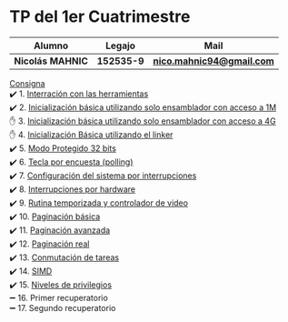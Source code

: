 # TP del 1er Cuatrimestre
|Alumno|Legajo|Mail|
| ------------- | ------------- | ------------- |
| **Nicolás MAHNIC** | **152535-9** | **nico.mahnic94@gmail.com** |

[Consigna](https://gitlab.frba.utn.edu.ar/r5054-td3-Mahnic-Nicolas/r5054-td3-Mahnic-Nicolas/tree/master/gtp_td3_2020_1_v1_0.pdf)      
:heavy_check_mark:   1. [Interración con las herramientas](https://gitlab.frba.utn.edu.ar/r5054-td3-Mahnic-Nicolas/r5054-td3-Mahnic-Nicolas/tree/master/1erCuatrimestre/tp1)                                     
:heavy_check_mark:   2. [Inicialización básica utilizando solo ensamblador con acceso a 1M](https://gitlab.frba.utn.edu.ar/r5054-td3-Mahnic-Nicolas/r5054-td3-Mahnic-Nicolas/tree/master/1erCuatrimestre/tp2)     
:raised_hand:   3. [Inicialización básica utilizando solo ensamblador con acceso a 4G](https://gitlab.frba.utn.edu.ar/r5054-td3-Mahnic-Nicolas/r5054-td3-Mahnic-Nicolas/tree/master/1erCuatrimestre/tp3)    
:raised_hand:   4. [Inicialización Básica utilizando el linker](https://gitlab.frba.utn.edu.ar/r5054-td3-Mahnic-Nicolas/r5054-td3-Mahnic-Nicolas/tree/master/1erCuatrimestre/tp4)                          
:heavy_check_mark:  5. [Modo Protegido 32 bits](https://gitlab.frba.utn.edu.ar/r5054-td3-Mahnic-Nicolas/r5054-td3-Mahnic-Nicolas/tree/master/1erCuatrimestre/tp5)                                                            
:heavy_check_mark:   6. [Tecla por encuesta (polling)](https://gitlab.frba.utn.edu.ar/r5054-td3-Mahnic-Nicolas/r5054-td3-Mahnic-Nicolas/tree/master/1erCuatrimestre/tp6)                                 
:heavy_check_mark:   7. [Configuración del sistema por interrupciones](https://gitlab.frba.utn.edu.ar/r5054-td3-Mahnic-Nicolas/r5054-td3-Mahnic-Nicolas/tree/master/1erCuatrimestre/tp7)                       
:heavy_check_mark:  8. [Interrupciones por hardware](https://gitlab.frba.utn.edu.ar/r5054-td3-Mahnic-Nicolas/r5054-td3-Mahnic-Nicolas/tree/master/1erCuatrimestre/tp8)                    
:heavy_check_mark:   9. [Rutina temporizada y controlador de video](https://gitlab.frba.utn.edu.ar/r5054-td3-Mahnic-Nicolas/r5054-td3-Mahnic-Nicolas/tree/master/1erCuatrimestre/tp9)                             
:heavy_check_mark:   10. [Paginación básica](https://gitlab.frba.utn.edu.ar/r5054-td3-Mahnic-Nicolas/r5054-td3-Mahnic-Nicolas/tree/master/tp10)                                                  
:heavy_check_mark:   11. [Paginación avanzada](https://gitlab.frba.utn.edu.ar/r5054-td3-Mahnic-Nicolas/r5054-td3-Mahnic-Nicolas/tree/master/1erCuatrimestre/tp11)                                        
:heavy_check_mark:   12. [Paginación real](https://gitlab.frba.utn.edu.ar/r5054-td3-Mahnic-Nicolas/r5054-td3-Mahnic-Nicolas/tree/master/1erCuatrimestre/tp12)                                                     
:heavy_check_mark:  13. [Conmutación de tareas](https://gitlab.frba.utn.edu.ar/r5054-td3-Mahnic-Nicolas/r5054-td3-Mahnic-Nicolas/tree/master/1erCuatrimestre/tp13_2)                                              
:heavy_check_mark:   14. [SIMD](https://gitlab.frba.utn.edu.ar/r5054-td3-Mahnic-Nicolas/r5054-td3-Mahnic-Nicolas/tree/master/1erCuatrimestre/tp14)                                                                
:heavy_check_mark:   15. [Niveles de privilegios](https://gitlab.frba.utn.edu.ar/r5054-td3-Mahnic-Nicolas/r5054-td3-Mahnic-Nicolas/tree/master/1erCuatrimestre/tp15)                                              
:heavy_minus_sign:   16. Primer recuperatorio                                               
:heavy_minus_sign:   17. Segundo recuperatorio                                             